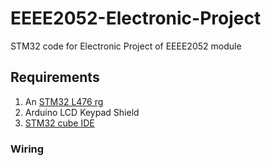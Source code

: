 # EEEE2052-Electronic-Project
STM32 code for Electronic Project of EEEE2052 module

## Requirements
1. An [STM32 L476 rg](https://www.st.com/en/evaluation-tools/nucleo-l476rg.html)
2. Arduino LCD Keypad Shield
3. [STM32 cube IDE](https://www.st.com/en/development-tools/stm32cubeide.html)

### Wiring
